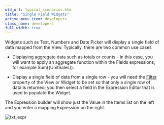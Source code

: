 ```yaml
---
old_url: typical_scenarios.htm
title: "Single Field Widgets"
active_menu_item: developers
class_name: developers
full_width: true
---
```



Widgets such as Text, Numbers and Date Picker will display a single field of data mapped from the View. Typically, there are two common use cases

 - Displaying aggregate data such as totals or counts - in this case, you will want to apply an aggregate function within the Fields expressions, for example Sum({UnitSales}).

 - Display a single field of data from a single row - you will need the [Filter](/developers/documentation/product-guide/advanced-features/data-integration-reporting-dashboards/data-section-properties/filter) property of the View or Widget to be set so that only a single row of data is returned; you then select a field in the Expression Editor that is used to populate the Widget.

The Expression builder will show just the Value in the Items list on the left and you enter a mapping Expression on the right.

![txt\_expr](/img/docs/txt_expr.zoom66.png)
